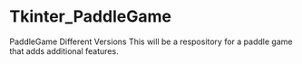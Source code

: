 # Tkinter_PaddleGame
PaddleGame Different Versions
This will be a respository for a paddle game that adds additional features.
